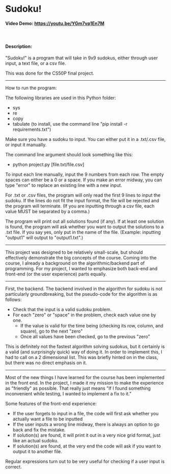 # Sudoku!
#### Video Demo: https://youtu.be/YGm7vp1En7M
<br/>

#### Description:
"Sudoku!" is a program that will take in 9x9 sudokus, either through user input, a text file, or a csv file.

This was done for the CS50P final project.

---

How to run the program:

The following libraries are used in this Python folder:
- sys
- re
- copy
- tabulate (to install, use the command line "pip install -r requirements.txt")

Make sure you have a sudoku to input.
You can either put it in a .txt/.csv file, or input it manually.

The command line argument should look something like this:
 - python project.py [file.txt/file.csv]

To input each line manually, input the 9 numbers from each row. The empty spaces can either be a 0 or a space. If you make an error midway, you can type "error" to replace an existing line with a new input.

For .txt or .csv files, the program will only read the first 9 lines to input the sudoku. If the lines do not fit the input format, the file will be rejected and the program will terminate. (If you are inputting through a csv file, each value MUST be separated by a comma.)

The program will print out all solutions found (if any). If at least one solution is found, the program will ask whether you want to output the solutions to a .txt file. If you say yes, only put in the name of the file. (Example: inputting "output1" will output to "output1.txt".)

---

This project was designed to be relatively small-scale, but should effectively demonstrate the big concepts of the course. Coming into the course, I already a background on the algorithmic/backend part of programming. For my project, I wanted to emphasize both back-end and front-end (or the user experience) parts equally.

---

First, the backend. The backend involved in the algorithm for sudoku is not particularly groundbreaking, but the pseudo-code for the algorithm is as follows:
 - Check that the input is a valid sudoku problem.
 - For each "zero" or "space" in the problem, check each value one by one.
    - If the value is valid for the time being (checking its row, column, and square), go to the next "zero"
    - Once all values have been checked, go to the previous "zero"

This is definitely not the fastest algorithm solving sudokus, but it certainly is a valid (and surprisingly quick) way of doing it. In order to implement this, I had to call on a 2 dimensional list. This was briefly hinted on in the class, but there was no direct emphasis on it.

---

Most of the new things I have learned for the course has been implemented in the front end. In the project, I made it my mission to make the experience as "friendly" as possible. That really just means "If I found something inconvenient while testing, I wanted to implement a fix to it."

Some features of the front-end experience:
 - If the user forgets to input in a file, the code will first ask whether you actually want a file to be inputted
 - If the user inputs a wrong line midway, there is always an option to go back and fix the mistake.
 - If solution(s) are found, it will print it out in a very nice grid format, just like an actual sudoku.
 - If solution(s) are found, at the very end the code will ask if you want to output it to another file.

Regular expressions turn out to be very useful for checking if a user input is correct.
